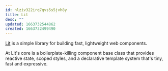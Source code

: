 ```yaml
---
id: nlziv322irq7qvs5s5jvh8y
title: Lit
desc: ""
updated: 1663732544862
created: 1663732499490
---
```


[Lit](https://github.com/lit/lit/) is a simple library for building fast, lightweight web components.

At Lit's core is a boilerplate-killing component base class that provides reactive state, scoped styles, and a declarative template system that's tiny, fast and expressive.
